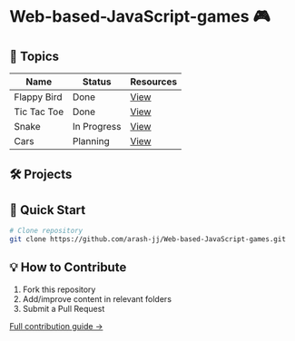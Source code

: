
# Web-based-JavaScript-games 🎮 

## 📂 Topics

| Name       | Status     | Resources                      |
|----------------|------------|--------------------------------|
| Flappy Bird       | Done | [View](games/Flappy-Bird)       |
| Tic Tac Toe      | Done | [View](games/Tic-Tac-Toe)       |
| Snake      | In Progress | [View](games/)       |
| Cars        | Planning | [View](games/)        |

## 🛠️ Projects

## 🚀 Quick Start
```bash
# Clone repository
git clone https://github.com/arash-jj/Web-based-JavaScript-games.git
```
## 💡 How to Contribute
1. Fork this repository
2. Add/improve content in relevant folders
3. Submit a Pull Request

[Full contribution guide →](CONTRIBUTING.md)
